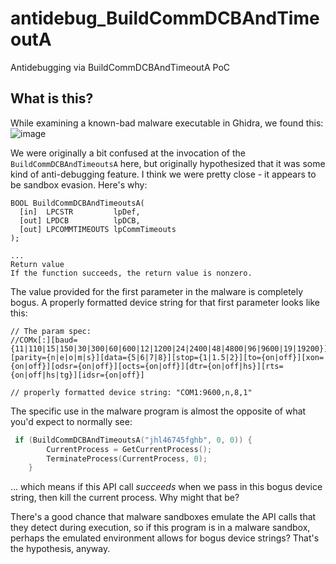 # antidebug_BuildCommDCBAndTimeoutA
Antidebugging via BuildCommDCBAndTimeoutA PoC

## What is this?
While examining a known-bad malware executable in Ghidra, we found this:
![image](https://github.com/HuskyHacks/antidebug_BuildCommDCBAndTimeoutA/assets/57866415/e68dd14f-1195-4af1-bf18-55b94713a3f2)

We were originally a bit confused at the invocation of the `BuildCommDCBAndTimeoutsA` here, but originally hypothesized that it was some kind of anti-debugging feature. I think we were pretty close - it appears to be sandbox evasion. Here's why:

```
BOOL BuildCommDCBAndTimeoutsA(
  [in]  LPCSTR         lpDef,
  [out] LPDCB          lpDCB,
  [out] LPCOMMTIMEOUTS lpCommTimeouts
);

...
Return value
If the function succeeds, the return value is nonzero.
```
The value provided for the first parameter in the malware is completely bogus. A properly formatted device string for that first parameter looks like this:
```
// The param spec:
//COMx[:][baud={11|110|15|150|30|300|60|600|12|1200|24|2400|48|4800|96|9600|19|19200}][parity={n|e|o|m|s}][data={5|6|7|8}][stop={1|1.5|2}][to={on|off}][xon={on|off}][odsr={on|off}][octs={on|off}][dtr={on|off|hs}][rts={on|off|hs|tg}][idsr={on|off}]

// properly formatted device string: "COM1:9600,n,8,1"
```

The specific use in the malware program is almost the opposite of what you'd expect to normally see:

```c
 if (BuildCommDCBAndTimeoutsA("jhl46745fghb", 0, 0)) {
        CurrentProcess = GetCurrentProcess();
        TerminateProcess(CurrentProcess, 0);
    }
```
... which means if this API call *succeeds* when we pass in this bogus device string, then kill the current process. Why might that be?

There's a good chance that malware sandboxes emulate the API calls that they detect during execution, so if this program is in a malware sandbox, perhaps the emulated environment allows for bogus device strings? That's the hypothesis, anyway.
